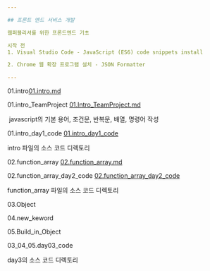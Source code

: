 ```yaml
---

## 프론트 엔드 서비스 개발

웹퍼블리셔를 위한 프론드엔드 기초

시작 전 
1. Visual Studio Code - JavaScript (ES6) code snippets install

2. Chrome 웹 확장 프로그램 설치 - JSON Formatter 

---
```




01.intro[01.intro.md](https://github.com/SeolRoh/TIL/blob/master/javascript/01.intro.md)

01.intro_TeamProject [01.Intro_TeamProject.md](https://github.com/SeolRoh/TIL/blob/master/javascript/01.Intro_TeamProject.md)

​	javascript의 기본 용어, 조건문, 반복문, 배열, 명령어 작성

01.intro_day1_code [01.intro_day1_code](https://github.com/SeolRoh/TIL/tree/master/javascript/01.intro_day1_code)

 intro 파일의 소스 코드 디렉토리

02.function_array  [02.function_array.md](https://github.com/SeolRoh/TIL/blob/master/javascript/02.function_array.md)

02.function_array_day2_code [02.function_array_day2_code](https://github.com/SeolRoh/TIL/tree/master/javascript/02.function_array_day2_code)

 function_array 파일의 소스 코드 디렉토리

03.Object

04.new_keword

05.Build_in_Object

03_04_05.day03_code

 day3의 소스 코드 디렉토리